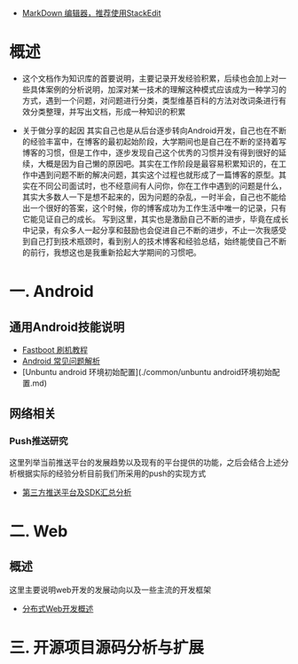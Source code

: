 
* [MarkDown 编辑器，推荐使用StackEdit](https://stackedit.io/editor)

# 概述
* 这个文档作为知识库的首要说明，主要记录开发经验积累，后续也会加上对一些具体案例的分析说明，加深对某一技术的理解这种模式应该成为一种学习的方式，遇到一个问题，对问题进行分类，类型维基百科的方法对改词条进行有效分类整理，并写出文档，形成一种知识的积累

* 关于做分享的起因
  其实自己也是从后台逐步转向Android开发，自己也在不断的经验丰富中，在博客的最初起始阶段，大学期间也是自己在不断的坚持着写博客的习惯，但是工作中，逐步发现自己这个优秀的习惯并没有得到很好的延续，大概是因为自己懒的原因吧。其实在工作阶段是最容易积累知识的，在工作中遇到问题不断的解决问题，其实这个过程也就形成了一篇博客的原型。其实在不同公司面试时，也不经意间有人问你，你在工作中遇到的问题是什么，其实大多数人一下是想不起来的，因为问题的杂乱，一时半会，自己也不能给出一个很好的答案，这个时候，你的博客成功为工作生活中唯一的记录，只有它能见证自己的成长。
  写到这里，其实也是激励自己不断的进步，毕竟在成长中记录，有众多人一起分享和鼓励也会促进自己不断的进步，不止一次我感受到自己打到技术瓶颈时，看到别人的技术博客和经验总结，始终能使自己不断的前行，我想这也是我重新拾起大学期间的习惯吧。


# 一. Android
## 通用Android技能说明

* [Fastboot 刷机教程](./common/FastBoot.md)
* [Android  常见问题解析](./common/AndroidStudioSUseProblem.md)
* [Unbuntu android 环境初始配置](./common/unbuntu android环境初始配置.md)


## 网络相关
### Push推送研究
  这里列举当前推送平台的发展趋势以及现有的平台提供的功能，之后会结合上述分析根据实际的经验分析目前我们所采用的push的实现方式
* [第三方推送平台及SDK汇总分析](./meizu)
 

# 二. Web
## 概述
这里主要说明web开发的发展动向以及一些主流的开发框架
* [分布式Web开发概述](./web/spring_core_framework.md)


# 三. 开源项目源码分析与扩展




